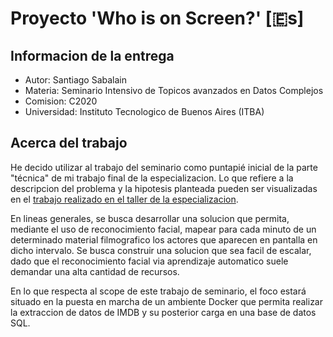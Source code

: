 # Proyecto 'Who is on Screen?' [🇪s]

## Informacion de la entrega
* Autor: Santiago Sabalain
* Materia: Seminario Intensivo de Topicos avanzados en Datos Complejos
* Comision: C2020
* Universidad: Instituto Tecnologico de Buenos Aires (ITBA)

## Acerca del trabajo

He decido utilizar al trabajo del seminario como puntapié inicial de la parte "técnica" de mi trabajo final de la especializacion. Lo que refiere a la descripcion del problema y la hipotesis planteada pueden ser visualizadas en el [trabajo realizado en el taller de la especializacion](docs/pdfs/Sabalain_Taller_TFI.pdf).

En lineas generales, se busca desarrollar una solucion que permita, mediante el uso de reconocimiento facial, mapear para cada minuto de un determinado material filmografico los actores que aparecen en pantalla en dicho intervalo. Se busca construir una solucion que sea facil de escalar, dado que el reconocimiento facial via aprendizaje automatico suele demandar una alta cantidad de recursos.

En lo que respecta al scope de este trabajo de seminario, el foco estará situado en la puesta en marcha de un ambiente Docker que permita realizar la extraccion de datos de IMDB y su posterior carga en una base de datos SQL.
